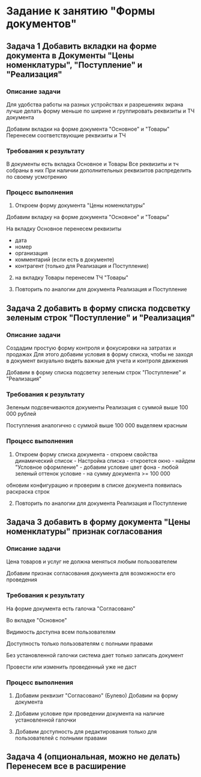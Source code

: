 # Задание к занятию "Формы документов"

## Задача 1 Добавить вкладки на форме документа в Документы "Цены номенклатуры", "Поступление" и "Реализация"

### Описание задачи

Для удобства работы на разных устройствах и разрешениях экрана лучше делать форму меньше по ширине и группировать реквизиты и ТЧ документа

Добавим вкладки на форме документа "Основное" и "Товары"
Перенесем соответствующие реквизиты и ТЧ

### Требования к результату

В документы есть вкладка Основное и Товары
Все реквизиты и тч собраны в них
При наличии дополнительных реквизитов распределить по своему усмотрению

### Процесс выполнения

1. Откроем форму документа "Цены номенклатуры"

Добавим вкладку на форме документа "Основное" и "Товары"

На вкладку Основное перенесем реквизиты
- дата
- номер
- организация
- комментарий (если есть в документе)
- контрагент (только для Реализация и Поступление)

2. на вкладку Товары перенесем ТЧ "Товары"

3. Повторить по аналогии для документа Реализация и Поступление

## Задача 2 добавить в форму списка подсветку зеленым строк "Поступление" и "Реализация" 

### Описание задачи

Создадим простую форму контроля и фокусировки на затратах и продажах
Для этого добавим условия в форму списка, чтобы не заходя в документ визуально видеть важные для учета и контроля движения

Добавим в форму списка подсветку зеленым строк "Поступление" и "Реализация"

### Требования к результату

Зеленым подсвечиваются документы Реализация с суммой выше 100 000 рублей

Поступления аналогично с суммой выше 100 000 выделяем красным

### Процесс выполнения

1. Откроем форму списка документа - откроем свойства динамический список - Настройка списка - откроется окно - найдем "Условное оформление" - добавим условие
цвет фона - любой зеленый оттенок
условие - на сумму документа >= 100 000

обновим конфигурацию и проверим в списке документа появилась раскраска строк

2. Повторить по аналогии для документа Реализация и Поступление

## Задача 3 добавить в форму документа "Цены номенклатуры" признак согласования

### Описание задачи

Цена товаров и услуг не должна меняться любым пользователем

Добавим признак согласования документа для возможности его проведения

### Требования к результату

На форме документа есть галочка "Согласовано"

Во вкладке "Основное"

Видимость доступна всем пользователям

Доступность только пользователям с полными правами

Без установленной галочки система дает только записать документ

Провести или изменить проведенный уже не даст

### Процесс выполнения

1. Добавим реквизит "Согласовано" (Булево)
Добавим на форму документа

2. Добавим условие при проведении документа на наличие установленной галочки

3. Добавим доступность для редактирования только для пользователей с полными правами

## Задача 4 (опциональная, можно не делать) Перенесем все в расширение
